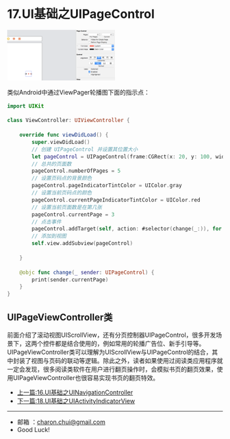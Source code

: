 17.UI基础之UIPageControl
===

<img src="https://github.com/CharonChui/Pictures/blob/master/ios_uipagecontrol.png" width="50%" height="50%" />

类似Android中通过ViewPager轮播图下面的指示点： 

```swift
import UIKit

class ViewController: UIViewController {

    override func viewDidLoad() {
        super.viewDidLoad()
        // 创建 UIPageControl 并设置其位置大小
        let pageControl = UIPageControl(frame:CGRect(x: 20, y: 100, width: self.view.bounds.size.width - 40, height: 30))
        // 总共的页面数
        pageControl.numberOfPages = 5
        // 设置页码点的背景颜色
        pageControl.pageIndicatorTintColor = UIColor.gray
        // 设置当前页码点的颜色
        pageControl.currentPageIndicatorTintColor = UIColor.red
        // 设置当前页面数是在第几张
        pageControl.currentPage = 3
        // 点击事件
        pageControl.addTarget(self, action: #selector(change(_:)), for: .valueChanged)
        // 添加到视图
        self.view.addSubview(pageControl)

    }
    
    @objc func change(_ sender: UIPageControl) {
        print(sender.currentPage)
    }
}
```

## UIPageViewController类

前面介绍了滚动视图UIScrollView，还有分页控制器UIPageControl，很多开发场景下，这两个控件都是结合使用的，例如常用的轮播广告位、新手引导等。UIPageViewController类可以理解为UIScrollView与UIPageControl的结合，其中封装了视图与页码的联动等逻辑。除此之外，读者如果使用过阅读类应用程序就一定会发现，很多阅读类软件在用户进行翻页操作时，会模拟书页的翻页效果，使用UIPageViewController也很容易实现书页的翻页特效。




- [上一篇:16.UI基础之UINavigationController](https://github.com/CharonChui/iOSStudyNote/blob/master/iOS%E5%BC%80%E5%8F%91%E5%9F%BA%E7%A1%80/16.UI%E5%9F%BA%E7%A1%80%E4%B9%8BUINavigationController.md)
- [下一篇:18.UI基础之UIActivityIndicatorView](https://github.com/CharonChui/iOSStudyNote/blob/master/iOS%E5%BC%80%E5%8F%91%E5%9F%BA%E7%A1%80/18.UI%E5%9F%BA%E7%A1%80%E4%B9%8BUIActivityIndicatorView.md)


---

- 邮箱 ：charon.chui@gmail.com  
- Good Luck! 
